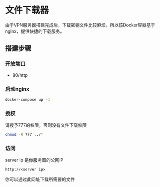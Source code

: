 # 文件下载器

由于VPN服务器搭建完成后，下载密钥文件比较麻烦。所以该Docker容器基于nginx，提供快捷的下载服务。

## 搭建步骤

### 开放端口

- 80/http

### 启动nginx

```bash
docker-compose up -d
```

### 授权
请授予777的权限，否则没有文件下载权限
```bash
chmod -R 777 ../*
```

### 访问
server ip 是你服务器的公网IP
```text
http://<server ip>
```
你可以通过此网址下载所需要的文件